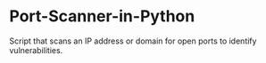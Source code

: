 # Port-Scanner-in-Python
Script that scans an IP address or domain for open ports to identify vulnerabilities.
